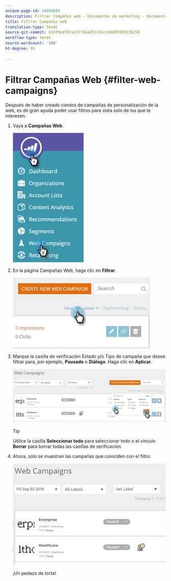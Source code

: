 ```yaml
---
unique-page-id: 10098884
description: Filtrar Campañas web - Documentos de marketing - Documentación del producto
title: Filtrar Campañas web
translation-type: tm+mt
source-git-commit: b33f5ed707a1377daad51191cc6dd9f093138258
workflow-type: tm+mt
source-wordcount: '100'
ht-degree: 0%

---
```



# Filtrar Campañas Web {#filter-web-campaigns}

Después de haber creado cientos de campañas de personalización de la web, es de gran ayuda poder usar filtros para vista solo de los que te interesen.

1. Vaya a **Campañas Web**.

   ![](assets/web-campaigns-hand-8.jpg)

1. En la página Campañas Web, haga clic en **Filtrar**.

   ![](assets/web-campaigns-page-filter-hand.jpg)

1. Marque la casilla de verificación Estado y/o Tipo de campaña que desee filtrar para, por ejemplo, **Pausado** o **Diálogo**. Haga clic en **Aplicar**.

   ![](assets/web-campaigns-filters-hands.jpg)

   >[!TIP]
   >
   >Utilice la casilla **Seleccionar todo** para seleccionar todo o el vínculo **Borrar** para borrar todas las casillas de verificación.

1. Ahora, solo se muestran las campañas que coinciden con el filtro.

   ![](assets/web-campaigns-filter-only-paused.jpg)

   ¡Un pedazo de torta!
